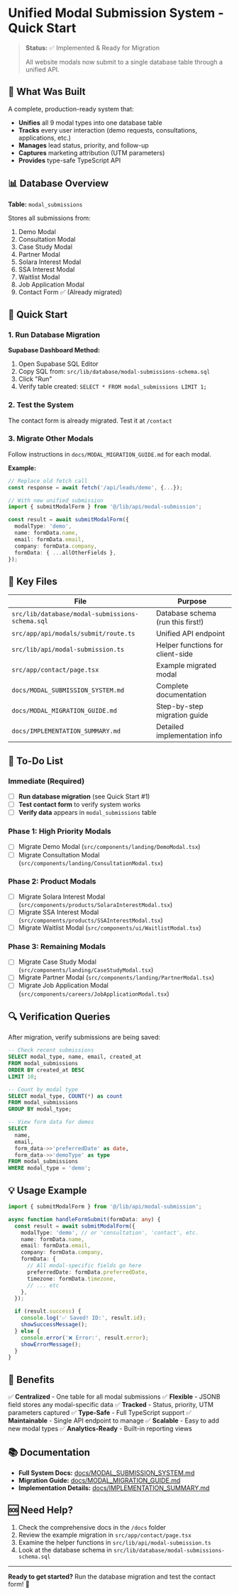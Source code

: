 # Unified Modal Submission System - Quick Start

> **Status:** ✅ Implemented & Ready for Migration
>
> All website modals now submit to a single database table through a unified API.

## 🎯 What Was Built

A complete, production-ready system that:
- **Unifies** all 9 modal types into one database table
- **Tracks** every user interaction (demo requests, consultations, applications, etc.)
- **Manages** lead status, priority, and follow-up
- **Captures** marketing attribution (UTM parameters)
- **Provides** type-safe TypeScript API

## 📊 Database Overview

**Table:** `modal_submissions`

Stores all submissions from:
1. Demo Modal
2. Consultation Modal
3. Case Study Modal
4. Partner Modal
5. Solara Interest Modal
6. SSA Interest Modal
7. Waitlist Modal
8. Job Application Modal
9. Contact Form ✅ (Already migrated)

## 🚀 Quick Start

### 1. Run Database Migration

**Supabase Dashboard Method:**
1. Open Supabase SQL Editor
2. Copy SQL from: `src/lib/database/modal-submissions-schema.sql`
3. Click "Run"
4. Verify table created: `SELECT * FROM modal_submissions LIMIT 1;`

### 2. Test the System

The contact form is already migrated. Test it at `/contact`

### 3. Migrate Other Modals

Follow instructions in `docs/MODAL_MIGRATION_GUIDE.md` for each modal.

**Example:**
```typescript
// Replace old fetch call
const response = await fetch('/api/leads/demo', {...});

// With new unified submission
import { submitModalForm } from '@/lib/api/modal-submission';

const result = await submitModalForm({
  modalType: 'demo',
  name: formData.name,
  email: formData.email,
  company: formData.company,
  formData: { ...allOtherFields },
});
```

## 📁 Key Files

| File | Purpose |
|------|---------|
| `src/lib/database/modal-submissions-schema.sql` | Database schema (run this first!) |
| `src/app/api/modals/submit/route.ts` | Unified API endpoint |
| `src/lib/api/modal-submission.ts` | Helper functions for client-side |
| `src/app/contact/page.tsx` | Example migrated modal |
| `docs/MODAL_SUBMISSION_SYSTEM.md` | Complete documentation |
| `docs/MODAL_MIGRATION_GUIDE.md` | Step-by-step migration guide |
| `docs/IMPLEMENTATION_SUMMARY.md` | Detailed implementation info |

## 📝 To-Do List

### Immediate (Required)

- [ ] **Run database migration** (see Quick Start #1)
- [ ] **Test contact form** to verify system works
- [ ] **Verify data** appears in `modal_submissions` table

### Phase 1: High Priority Modals

- [ ] Migrate Demo Modal (`src/components/landing/DemoModal.tsx`)
- [ ] Migrate Consultation Modal (`src/components/landing/ConsultationModal.tsx`)

### Phase 2: Product Modals

- [ ] Migrate Solara Interest Modal (`src/components/products/SolaraInterestModal.tsx`)
- [ ] Migrate SSA Interest Modal (`src/components/products/SSAInterestModal.tsx`)
- [ ] Migrate Waitlist Modal (`src/components/ui/WaitlistModal.tsx`)

### Phase 3: Remaining Modals

- [ ] Migrate Case Study Modal (`src/components/landing/CaseStudyModal.tsx`)
- [ ] Migrate Partner Modal (`src/components/landing/PartnerModal.tsx`)
- [ ] Migrate Job Application Modal (`src/components/careers/JobApplicationModal.tsx`)

## 🔍 Verification Queries

After migration, verify submissions are being saved:

```sql
-- Check recent submissions
SELECT modal_type, name, email, created_at
FROM modal_submissions
ORDER BY created_at DESC
LIMIT 10;

-- Count by modal type
SELECT modal_type, COUNT(*) as count
FROM modal_submissions
GROUP BY modal_type;

-- View form data for demos
SELECT
  name,
  email,
  form_data->>'preferredDate' as date,
  form_data->>'demoType' as type
FROM modal_submissions
WHERE modal_type = 'demo';
```

## 💡 Usage Example

```typescript
import { submitModalForm } from '@/lib/api/modal-submission';

async function handleFormSubmit(formData: any) {
  const result = await submitModalForm({
    modalType: 'demo', // or 'consultation', 'contact', etc.
    name: formData.name,
    email: formData.email,
    company: formData.company,
    formData: {
      // All modal-specific fields go here
      preferredDate: formData.preferredDate,
      timezone: formData.timezone,
      // ... etc
    },
  });

  if (result.success) {
    console.log('✅ Saved! ID:', result.id);
    showSuccessMessage();
  } else {
    console.error('❌ Error:', result.error);
    showErrorMessage();
  }
}
```

## 🎨 Benefits

✅ **Centralized** - One table for all modal submissions
✅ **Flexible** - JSONB field stores any modal-specific data
✅ **Tracked** - Status, priority, UTM parameters captured
✅ **Type-Safe** - Full TypeScript support
✅ **Maintainable** - Single API endpoint to manage
✅ **Scalable** - Easy to add new modal types
✅ **Analytics-Ready** - Built-in reporting views

## 📚 Documentation

- **Full System Docs:** [docs/MODAL_SUBMISSION_SYSTEM.md](./docs/MODAL_SUBMISSION_SYSTEM.md)
- **Migration Guide:** [docs/MODAL_MIGRATION_GUIDE.md](./docs/MODAL_MIGRATION_GUIDE.md)
- **Implementation Details:** [docs/IMPLEMENTATION_SUMMARY.md](./docs/IMPLEMENTATION_SUMMARY.md)

## 🆘 Need Help?

1. Check the comprehensive docs in the `/docs` folder
2. Review the example migration in `src/app/contact/page.tsx`
3. Examine the helper functions in `src/lib/api/modal-submission.ts`
4. Look at the database schema in `src/lib/database/modal-submissions-schema.sql`

---

**Ready to get started?** Run the database migration and test the contact form! 🚀

